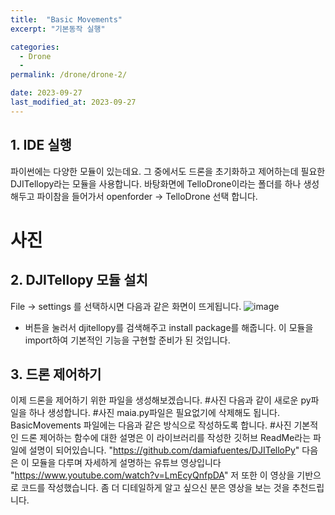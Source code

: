 ```yaml
---
title:  "Basic Movements"
excerpt: "기본동작 실행"

categories:
  - Drone
  -
permalink: /drone/drone-2/

date: 2023-09-27
last_modified_at: 2023-09-27
---
```

## 1. IDE 실행
파이썬에는 다양한 모듈이 있는데요. 그 중에서도 드론을 초기화하고 제어하는데 필요한 DJITellopy라는 모듈을 사용합니다.
바탕화면에 TelloDrone이라는 폴더를 하나 생성해두고 파이참을 들어가서 openforder -> TelloDrone 선택 합니다.
# 사진

## 2. DJITellopy 모듈 설치
File -> settings 를 선택하시면 다음과 같은 화면이 뜨게됩니다.
![image](https://github.com/k74035/k74035.github.io/assets/126762577/10dfc924-aa1f-45ae-ad2e-921da1b71c40)
+ 버튼을 눌러서 djitellopy를 검색해주고 install package를 해줍니다.
이 모듈을 import하여 기본적인 기능을 구현할 준비가 된 것입니다.


## 3. 드론 제어하기
이제 드론을 제어하기 위한 파일을 생성해보겠습니다.
#사진
다음과 같이 새로운 py파일을 하나 생성합니다.
#사진
maia.py파일은 필요없기에 삭제해도 됩니다.
BasicMovements 파일에는 다음과 같은 방식으로 작성하도록 합니다.
#사진
기본적인 드론 제어하는 함수에 대한 설명은 이 라이브러리를 작성한 깃허브 ReadMe라는 파일에 설명이 되어있습니다.
"https://github.com/damiafuentes/DJITelloPy"
다음은 이 모듈을 다루며 자세하게 설명하는 유튜브 영상입니다
"https://www.youtube.com/watch?v=LmEcyQnfpDA"
저 또한 이 영상을 기반으로 코드를 작성했습니다. 좀 더 디테일하게 알고 싶으신 분은 영상을 보는 것을 추천드립니다.
